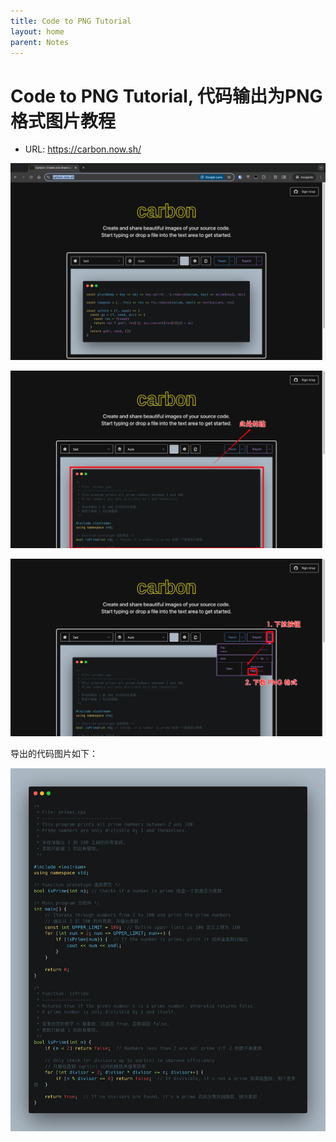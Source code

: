 ```yaml
---
title: Code to PNG Tutorial
layout: home
parent: Notes
---
```


# Code to PNG Tutorial, 代码输出为PNG格式图片教程

- URL: <https://carbon.now.sh/>

![](./attachments/Pasted%20image%2020241016162504.png)

![](./attachments/Pasted%20image%2020241016162637.png)

![](./attachments/Pasted%20image%2020241016162724.png)

导出的代码图片如下：

![](./attachments/primes.png)
